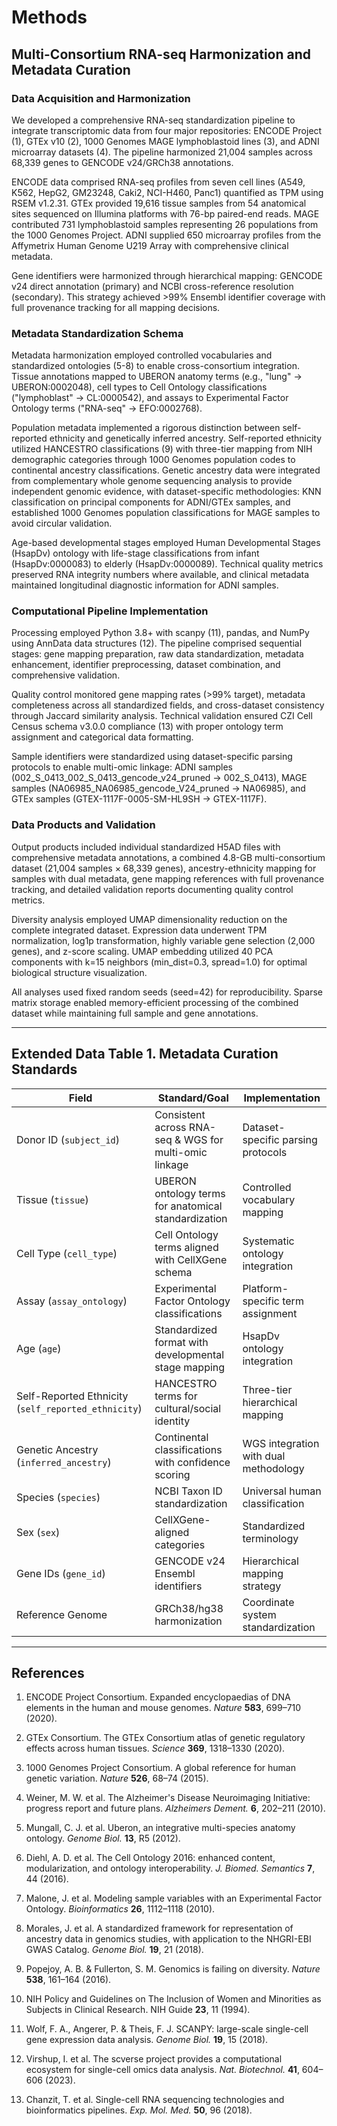 # Methods

## Multi-Consortium RNA-seq Harmonization and Metadata Curation

### Data Acquisition and Harmonization

We developed a comprehensive RNA-seq standardization pipeline to integrate transcriptomic data from four major repositories: ENCODE Project (1), GTEx v10 (2), 1000 Genomes MAGE lymphoblastoid lines (3), and ADNI microarray datasets (4). The pipeline harmonized 21,004 samples across 68,339 genes to GENCODE v24/GRCh38 annotations.

ENCODE data comprised RNA-seq profiles from seven cell lines (A549, K562, HepG2, GM23248, Caki2, NCI-H460, Panc1) quantified as TPM using RSEM v1.2.31. GTEx provided 19,616 tissue samples from 54 anatomical sites sequenced on Illumina platforms with 76-bp paired-end reads. MAGE contributed 731 lymphoblastoid samples representing 26 populations from the 1000 Genomes Project. ADNI supplied 650 microarray profiles from the Affymetrix Human Genome U219 Array with comprehensive clinical metadata.

Gene identifiers were harmonized through hierarchical mapping: GENCODE v24 direct annotation (primary) and NCBI cross-reference resolution (secondary). This strategy achieved >99% Ensembl identifier coverage with full provenance tracking for all mapping decisions.

### Metadata Standardization Schema

Metadata harmonization employed controlled vocabularies and standardized ontologies (5-8) to enable cross-consortium integration. Tissue annotations mapped to UBERON anatomy terms (e.g., "lung" → UBERON:0002048), cell types to Cell Ontology classifications ("lymphoblast" → CL:0000542), and assays to Experimental Factor Ontology terms ("RNA-seq" → EFO:0002768).

Population metadata implemented a rigorous distinction between self-reported ethnicity and genetically inferred ancestry. Self-reported ethnicity utilized HANCESTRO classifications (9) with three-tier mapping from NIH demographic categories through 1000 Genomes population codes to continental ancestry classifications. Genetic ancestry data were integrated from complementary whole genome sequencing analysis to provide independent genomic evidence, with dataset-specific methodologies: KNN classification on principal components for ADNI/GTEx samples, and established 1000 Genomes population classifications for MAGE samples to avoid circular validation.

Age-based developmental stages employed Human Developmental Stages (HsapDv) ontology with life-stage classifications from infant (HsapDv:0000083) to elderly (HsapDv:0000089). Technical quality metrics preserved RNA integrity numbers where available, and clinical metadata maintained longitudinal diagnostic information for ADNI samples.

### Computational Pipeline Implementation

Processing employed Python 3.8+ with scanpy (11), pandas, and NumPy using AnnData data structures (12). The pipeline comprised sequential stages: gene mapping preparation, raw data standardization, metadata enhancement, identifier preprocessing, dataset combination, and comprehensive validation.

Quality control monitored gene mapping rates (>99% target), metadata completeness across all standardized fields, and cross-dataset consistency through Jaccard similarity analysis. Technical validation ensured CZI Cell Census schema v3.0.0 compliance (13) with proper ontology term assignment and categorical data formatting.

Sample identifiers were standardized using dataset-specific parsing protocols to enable multi-omic linkage: ADNI samples (002_S_0413_002_S_0413_gencode_v24_pruned → 002_S_0413), MAGE samples (NA06985_NA06985_gencode_V24_pruned → NA06985), and GTEx samples (GTEX-1117F-0005-SM-HL9SH → GTEX-1117F).

### Data Products and Validation

Output products included individual standardized H5AD files with comprehensive metadata annotations, a combined 4.8-GB multi-consortium dataset (21,004 samples × 68,339 genes), ancestry-ethnicity mapping for samples with dual metadata, gene mapping references with full provenance tracking, and detailed validation reports documenting quality control metrics.

Diversity analysis employed UMAP dimensionality reduction on the complete integrated dataset. Expression data underwent TPM normalization, log1p transformation, highly variable gene selection (2,000 genes), and z-score scaling. UMAP embedding utilized 40 PCA components with k=15 neighbors (min_dist=0.3, spread=1.0) for optimal biological structure visualization.

All analyses used fixed random seeds (seed=42) for reproducibility. Sparse matrix storage enabled memory-efficient processing of the combined dataset while maintaining full sample and gene annotations.

---

## Extended Data Table 1. Metadata Curation Standards

| Field | Standard/Goal | Implementation | 
|-------|---------------|----------------|
| Donor ID (`subject_id`) | Consistent across RNA-seq & WGS for multi-omic linkage | Dataset-specific parsing protocols |
| Tissue (`tissue`) | UBERON ontology terms for anatomical standardization | Controlled vocabulary mapping |
| Cell Type (`cell_type`) | Cell Ontology terms aligned with CellXGene schema | Systematic ontology integration |
| Assay (`assay_ontology`) | Experimental Factor Ontology classifications | Platform-specific term assignment |
| Age (`age`) | Standardized format with developmental stage mapping | HsapDv ontology integration |
| Self-Reported Ethnicity (`self_reported_ethnicity`) | HANCESTRO terms for cultural/social identity | Three-tier hierarchical mapping |
| Genetic Ancestry (`inferred_ancestry`) | Continental classifications with confidence scoring | WGS integration with dual methodology |
| Species (`species`) | NCBI Taxon ID standardization | Universal human classification |
| Sex (`sex`) | CellXGene-aligned categories | Standardized terminology |
| Gene IDs (`gene_id`) | GENCODE v24 Ensembl identifiers | Hierarchical mapping strategy |
| Reference Genome | GRCh38/hg38 harmonization | Coordinate system standardization |

---

## References

1. ENCODE Project Consortium. Expanded encyclopaedias of DNA elements in the human and mouse genomes. *Nature* **583**, 699–710 (2020).

2. GTEx Consortium. The GTEx Consortium atlas of genetic regulatory effects across human tissues. *Science* **369**, 1318–1330 (2020).

3. 1000 Genomes Project Consortium. A global reference for human genetic variation. *Nature* **526**, 68–74 (2015).

4. Weiner, M. W. et al. The Alzheimer's Disease Neuroimaging Initiative: progress report and future plans. *Alzheimers Dement.* **6**, 202–211 (2010).

5. Mungall, C. J. et al. Uberon, an integrative multi-species anatomy ontology. *Genome Biol.* **13**, R5 (2012).

6. Diehl, A. D. et al. The Cell Ontology 2016: enhanced content, modularization, and ontology interoperability. *J. Biomed. Semantics* **7**, 44 (2016).

7. Malone, J. et al. Modeling sample variables with an Experimental Factor Ontology. *Bioinformatics* **26**, 1112–1118 (2010).

8. Morales, J. et al. A standardized framework for representation of ancestry data in genomics studies, with application to the NHGRI-EBI GWAS Catalog. *Genome Biol.* **19**, 21 (2018).

9. Popejoy, A. B. & Fullerton, S. M. Genomics is failing on diversity. *Nature* **538**, 161–164 (2016).

10. NIH Policy and Guidelines on The Inclusion of Women and Minorities as Subjects in Clinical Research. NIH Guide **23**, 11 (1994).

11. Wolf, F. A., Angerer, P. & Theis, F. J. SCANPY: large-scale single-cell gene expression data analysis. *Genome Biol.* **19**, 15 (2018).

12. Virshup, I. et al. The scverse project provides a computational ecosystem for single-cell omics data analysis. *Nat. Biotechnol.* **41**, 604–606 (2023).

13. Chanzit, T. et al. Single-cell RNA sequencing technologies and bioinformatics pipelines. *Exp. Mol. Med.* **50**, 96 (2018).